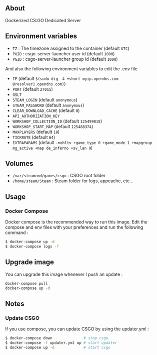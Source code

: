 ## About
Dockerized CS:GO Dedicated Server

## Environment variables

* `TZ` : The timezone assigned to the container (default `UTC`)
* `PUID` : csgo-server-launcher user id (default `1000`)
* `PGID` : csgo-server-launcher group id (default `1000`)

And also the following environment variables to edit the .env file

* `IP` (default `$(sudo dig -4 +short myip.opendns.com @resolver1.opendns.com)`)
* `PORT` (default `27015`)
* `GSLT`
* `STEAM_LOGIN` (default `anonymous`)
* `STEAM_PASSWORD` (default `anonymous`)
* `CLEAR_DOWNLOAD_CACHE` (default `0`)
* `API_AUTHORIZATION_KEY`
* `WORKSHOP_COLLECTION_ID` (default `125499818`)
* `WORKSHOP_START_MAP` (default `125488374`)
* `MAXPLAYERS` (default `18`)
* `TICKRATE` (default `64`)
* `EXTRAPARAMS` (default `-nohltv +game_type 0 +game_mode 1 +mapgroup mg_active +map de_inferno +sv_lan 0`)

## Volumes

* `/var/steamcmd/games/csgo` : CSGO root folder
* `/home/steam/Steam` : Steam folder for logs, appcache, etc...

## Usage

### Docker Compose

Docker compose is the recommended way to run this image. Edit the compose and env files with your preferences and run the following command :

```bash
$ docker-compose up -d
$ docker-compose logs -f
```

## Upgrade image

You can upgrade this image whenever I push an update :

```bash
docker-compose pull
docker-compose up -d
```

## Notes

### Update CSGO

If you use compose, you can update CSGO by using the updater.yml :

```bash
$ docker-compose down              # stop csgo
$ docker-compose -f updater.yml up # start updater
$ docker-compose up -d             # start csgo
```

